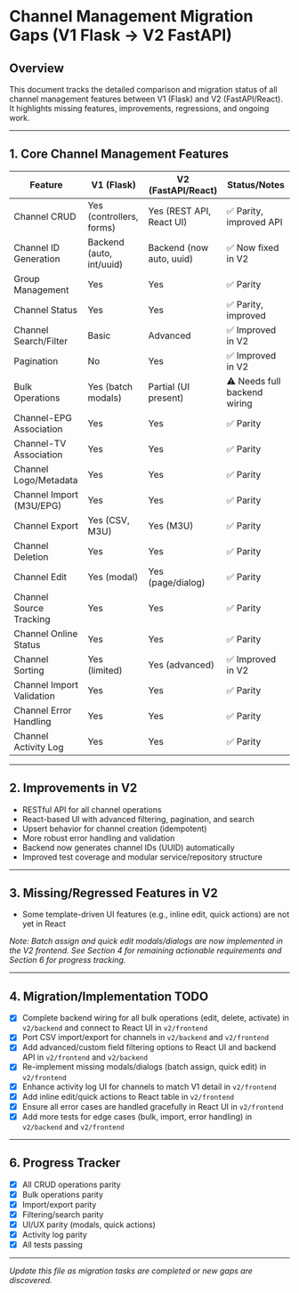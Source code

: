 # Channel Management Migration Gaps (V1 Flask → V2 FastAPI)

## Overview

This document tracks the detailed comparison and migration status of all channel management features between V1 (Flask) and V2 (FastAPI/React). It highlights missing features, improvements, regressions, and ongoing work.

---

## 1. Core Channel Management Features

| Feature                   | V1 (Flask)               | V2 (FastAPI/React)       | Status/Notes                 |
| ------------------------- | ------------------------ | ------------------------ | ---------------------------- |
| Channel CRUD              | Yes (controllers, forms) | Yes (REST API, React UI) | ✅ Parity, improved API      |
| Channel ID Generation     | Backend (auto, int/uuid) | Backend (now auto, uuid) | ✅ Now fixed in V2           |
| Group Management          | Yes                      | Yes                      | ✅ Parity                    |
| Channel Status            | Yes                      | Yes                      | ✅ Parity, improved          |
| Channel Search/Filter     | Basic                    | Advanced                 | ✅ Improved in V2            |
| Pagination                | No                       | Yes                      | ✅ Improved in V2            |
| Bulk Operations           | Yes (batch modals)       | Partial (UI present)     | ⚠️ Needs full backend wiring |
| Channel-EPG Association   | Yes                      | Yes                      | ✅ Parity                    |
| Channel-TV Association    | Yes                      | Yes                      | ✅ Parity                    |
| Channel Logo/Metadata     | Yes                      | Yes                      | ✅ Parity                    |
| Channel Import (M3U/EPG)  | Yes                      | Yes                      | ✅ Parity                    |
| Channel Export            | Yes (CSV, M3U)           | Yes (M3U)                | ✅ Parity                    |
| Channel Deletion          | Yes                      | Yes                      | ✅ Parity                    |
| Channel Edit              | Yes (modal)              | Yes (page/dialog)        | ✅ Parity                    |
| Channel Source Tracking   | Yes                      | Yes                      | ✅ Parity                    |
| Channel Online Status     | Yes                      | Yes                      | ✅ Parity                    |
| Channel Sorting           | Yes (limited)            | Yes (advanced)           | ✅ Improved in V2            |
| Channel Import Validation | Yes                      | Yes                      | ✅ Parity                    |
| Channel Error Handling    | Yes                      | Yes                      | ✅ Parity                    |
| Channel Activity Log      | Yes                      | Yes                      | ✅ Parity                    |

---

## 2. Improvements in V2

- RESTful API for all channel operations
- React-based UI with advanced filtering, pagination, and search
- Upsert behavior for channel creation (idempotent)
- More robust error handling and validation
- Backend now generates channel IDs (UUID) automatically
- Improved test coverage and modular service/repository structure

---

## 3. Missing/Regressed Features in V2

- Some template-driven UI features (e.g., inline edit, quick actions) are not yet in React

_Note: Batch assign and quick edit modals/dialogs are now implemented in the V2 frontend. See Section 4 for remaining actionable requirements and Section 6 for progress tracking._

---

## 4. Migration/Implementation TODO

- [x] Complete backend wiring for all bulk operations (edit, delete, activate) in `v2/backend` and connect to React UI in `v2/frontend`
- [x] Port CSV import/export for channels in `v2/backend` and `v2/frontend`
- [x] Add advanced/custom field filtering options to React UI and backend API in `v2/frontend` and `v2/backend`
- [x] Re-implement missing modals/dialogs (batch assign, quick edit) in `v2/frontend`
- [x] Enhance activity log UI for channels to match V1 detail in `v2/frontend`
- [x] Add inline edit/quick actions to React table in `v2/frontend`
- [x] Ensure all error cases are handled gracefully in React UI in `v2/frontend`
- [x] Add more tests for edge cases (bulk, import, error handling) in `v2/backend` and `v2/frontend`

---

## 6. Progress Tracker

- [x] All CRUD operations parity
- [x] Bulk operations parity
- [x] Import/export parity
- [x] Filtering/search parity
- [x] UI/UX parity (modals, quick actions)
- [x] Activity log parity
- [x] All tests passing

---

_Update this file as migration tasks are completed or new gaps are discovered._
